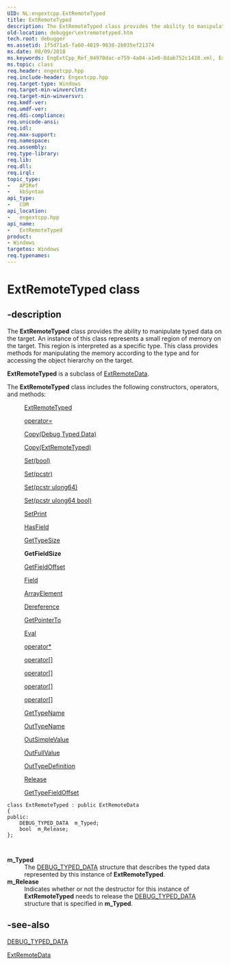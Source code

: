 ```yaml
---
UID: NL:engextcpp.ExtRemoteTyped
title: ExtRemoteTyped
description: The ExtRemoteTyped class provides the ability to manipulate typed data on the target.
old-location: debugger\extremotetyped.htm
tech.root: debugger
ms.assetid: 1f5d71a5-fa60-4819-9838-2b035ef21374
ms.date: 08/09/2018
ms.keywords: EngExtCpp_Ref_04970dac-e759-4a04-a1e0-8dab752c1418.xml, ExtRemoteTyped, ExtRemoteTyped class [Windows Debugging], ExtRemoteTyped class [Windows Debugging],described, debugger.extremotetyped, engextcpp/ExtRemoteTyped
ms.topic: class
req.header: engextcpp.hpp
req.include-header: Engextcpp.hpp
req.target-type: Windows
req.target-min-winverclnt: 
req.target-min-winversvr: 
req.kmdf-ver: 
req.umdf-ver: 
req.ddi-compliance: 
req.unicode-ansi: 
req.idl: 
req.max-support: 
req.namespace: 
req.assembly: 
req.type-library: 
req.lib: 
req.dll: 
req.irql: 
topic_type:
-	APIRef
-	kbSyntax
api_type:
-	COM
api_location:
-	engextcpp.hpp
api_name:
-	ExtRemoteTyped
product:
- Windows
targetos: Windows
req.typenames: 
---
```


# ExtRemoteTyped class


## -description


The <b>ExtRemoteTyped</b> class provides the ability to manipulate typed data on the target.  An instance of this class represents a small region of memory on the target. This region is interpreted as a specific type.  This class provides methods for manipulating the memory according to the type and for accessing the object hierarchy on the target.

<b>ExtRemoteTyped</b> is a subclass of <a href="https://msdn.microsoft.com/library/windows/hardware/ff544008">ExtRemoteData</a>.

The <b>ExtRemoteTyped</b> class includes the following constructors, operators, and methods:
<dl>
<dd>

<a href="https://msdn.microsoft.com/library/windows/hardware/ff544162">ExtRemoteTyped</a>


</dd>
<dd>

<a href="https://msdn.microsoft.com/library/windows/hardware/ff544349">operator=</a>


</dd>

<dd>

<a href="https://msdn.microsoft.com/bfeafa09-49b7-45b3-84d8-afad5f43b78e">Copy(Debug Typed Data)</a>


</dd>
<dd>

<a href="https://msdn.microsoft.com/7cc91411-3332-4a33-8873-832f71fd3281">Copy(ExtRemoteTyped)</a>


</dd>
<dd>

<a href="https://msdn.microsoft.com/e75c17d2-fdf7-4dba-9892-74c764956924">Set(bool)</a>


</dd>
<dd>

<a href="https://msdn.microsoft.com/a19d6aff-c4e4-4188-8f27-3689e91023b4">Set(pcstr)</a>


</dd>
<dd>

<a href="https://msdn.microsoft.com/acf789f7-781d-4078-90cc-79b0d2709696">Set(pcstr ulong64)</a>


</dd>
<dd>

<a href="https://msdn.microsoft.com/fc3d8d9c-0b19-42b3-b4d7-90df4667739b">Set(pcstr ulong64 bool)</a>


</dd>
<dd>

<a href="https://msdn.microsoft.com/ae478779-8ec1-4a50-a37c-3017aca2c912">SetPrint</a>


</dd>
<dd>

<a href="https://msdn.microsoft.com/c206d8e7-1a90-4866-868b-20275a52e2dd">HasField</a>


</dd>
<dd>

<a href="https://msdn.microsoft.com/library/windows/hardware/ff549457">GetTypeSize</a>


</dd>
<dd>
<b>GetFieldSize</b>

</dd>
<dd>

<a href="https://msdn.microsoft.com/library/windows/hardware/ff546758">GetFieldOffset</a>


</dd>
<dd>

<a href="https://msdn.microsoft.com/be662551-c4d3-4979-8a9b-c913fb6bd336">Field</a>


</dd>
<dd>

<a href="https://msdn.microsoft.com/abe43441-3e00-4d85-ae84-dd738303ab1b">ArrayElement</a>


</dd>
<dd>

<a href="https://msdn.microsoft.com/27a90926-95f4-43cd-b8d1-1b60ad23d737">Dereference</a>


</dd>
<dd>

<a href="https://msdn.microsoft.com/1f237e8a-c0d3-4812-a96d-4cdc6f8e31df">GetPointerTo</a>


</dd>
<dd>

<a href="https://msdn.microsoft.com/library/windows/hardware/hh439396">Eval</a>


</dd>
<dd>

<a href="https://msdn.microsoft.com/f7a63a6a-24fa-4c93-ac2e-c44f7984a2c8">operator*</a>


</dd>
<dd>

<a href="https://msdn.microsoft.com/library/windows/hardware/ff544338">operator[]</a>


</dd>
<dd>

<a href="https://msdn.microsoft.com/library/windows/hardware/ff544338">operator[]</a>


</dd>
<dd>

<a href="https://msdn.microsoft.com/library/windows/hardware/ff544338">operator[]</a>


</dd>
<dd>

<a href="https://msdn.microsoft.com/library/windows/hardware/ff544338">operator[]</a>


</dd>
<dd>

<a href="https://msdn.microsoft.com/library/windows/hardware/ff549408">GetTypeName</a>


</dd>
<dd>

<a href="https://msdn.microsoft.com/fda88a3d-4cdf-4be1-87a7-29e312453686">OutTypeName</a>


</dd>
<dd>

<a href="https://msdn.microsoft.com/e9c11c07-bd4a-4d49-a820-4617be691c80">OutSimpleValue</a>


</dd>
<dd>

<a href="https://msdn.microsoft.com/8f5b3e8b-1b01-4a14-b472-cb5de82e869a">OutFullValue</a>


</dd>
<dd>

<a href="https://msdn.microsoft.com/f7d24a3b-b5a8-4924-85d9-8bf7983b95fa">OutTypeDefinition</a>


</dd>
<dd>

<a href="https://msdn.microsoft.com/041f585a-bc1f-4413-9d68-ae18969e4d75">Release</a>


</dd>
<dd>

<a href="https://msdn.microsoft.com/5f966bf0-2dc3-4422-bfec-09d1b136f9f0">GetTypeFieldOffset</a>


</dd>
</dl><pre class="syntax" xml:space="preserve"><code>class ExtRemoteTyped : public ExtRemoteData
{
public:
    DEBUG_TYPED_DATA  m_Typed;
    bool  m_Release;
};


</code></pre>
<dl>
<dt><a id="m_Typed"></a><a id="m_typed"></a><a id="M_TYPED"></a><b>m_Typed</b></dt>
<dd>
The <a href="https://msdn.microsoft.com/library/windows/hardware/ff541706">DEBUG_TYPED_DATA</a> structure that describes the typed data represented by this instance of <b>ExtRemoteTyped</b>.

</dd>
<dt><a id="m_Release"></a><a id="m_release"></a><a id="M_RELEASE"></a><b>m_Release</b></dt>
<dd>
Indicates whether or not the destructor for this instance of <b>ExtRemoteTyped</b> needs to release the <a href="https://msdn.microsoft.com/library/windows/hardware/ff541706">DEBUG_TYPED_DATA</a> structure that is specified in <b>m_Typed</b>.

</dd>
</dl>

## -see-also




<a href="https://msdn.microsoft.com/library/windows/hardware/ff541706">DEBUG_TYPED_DATA</a>



<a href="https://msdn.microsoft.com/library/windows/hardware/ff544008">ExtRemoteData</a>
 

 

